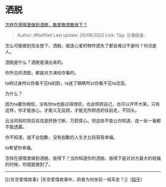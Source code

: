 # 洒脱

[怎样在感情里做到洒脱，敢爱敢恨敢放下？](https://www.zhihu.com/question/464896475/answer/2634194476)

> Author: #NellNell
> Last update: *20/08/2022*
> Link:
> Tag:
> 沙海拾金:

怎么可能做到完全放下、洒脱，就连心爱的物件遗失了都会难过不是吗？何况是人。

洒脱是什么？洒脱是演出来的。

你所见的洒脱，都是对方演给你看的。

ta转过身所以你看不见ta的脸，ta迷了眼睛所以你看不见ta流泪。

为什么？

因为ta要你相信，没有你ta也能过得很好，也会照顾自己，也可以开怀大笑。只有这样，你才能放心，才能义无反顾，才能无所顾虑的往前走，不回头。

云淡风轻的背后往往是肝肠寸断、万箭穿心。但这些不能让你知道，连一丝一毫都不能透露。

你不知道，就不会抱歉，没有抱歉的人生才比较容易幸福。

ta希望你幸福。

怎样在感情里做到洒脱、放得下？当你知道你的洒脱、放得下是对对方最大的祝福的时候，你就能做到了。

---

[[《东京爱情故事》|东京爱情故事中，莉香为何坐前一班车走？]]（[知乎](https://www.zhihu.com/question/24694681/answer/1746836216)）
